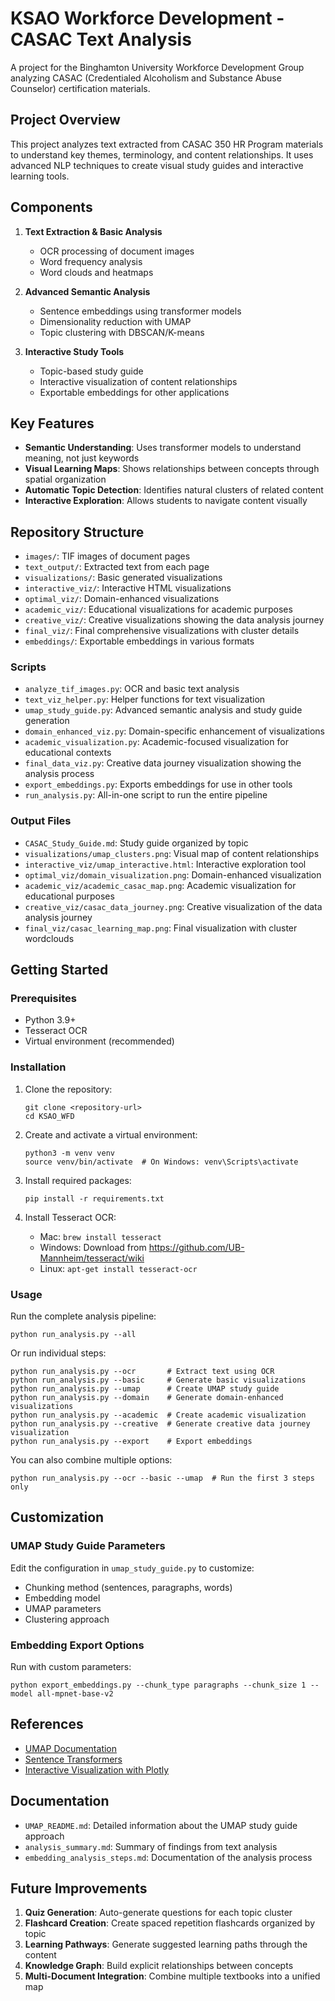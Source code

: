 # KSAO Workforce Development - CASAC Text Analysis

A project for the Binghamton University Workforce Development Group analyzing CASAC (Credentialed Alcoholism and Substance Abuse Counselor) certification materials.

## Project Overview

This project analyzes text extracted from CASAC 350 HR Program materials to understand key themes, terminology, and content relationships. It uses advanced NLP techniques to create visual study guides and interactive learning tools.

## Components

1. **Text Extraction & Basic Analysis**
   - OCR processing of document images 
   - Word frequency analysis
   - Word clouds and heatmaps

2. **Advanced Semantic Analysis**
   - Sentence embeddings using transformer models
   - Dimensionality reduction with UMAP
   - Topic clustering with DBSCAN/K-means

3. **Interactive Study Tools**
   - Topic-based study guide
   - Interactive visualization of content relationships
   - Exportable embeddings for other applications

## Key Features

- **Semantic Understanding**: Uses transformer models to understand meaning, not just keywords
- **Visual Learning Maps**: Shows relationships between concepts through spatial organization
- **Automatic Topic Detection**: Identifies natural clusters of related content
- **Interactive Exploration**: Allows students to navigate content visually

## Repository Structure

- `images/`: TIF images of document pages
- `text_output/`: Extracted text from each page
- `visualizations/`: Basic generated visualizations
- `interactive_viz/`: Interactive HTML visualizations
- `optimal_viz/`: Domain-enhanced visualizations
- `academic_viz/`: Educational visualizations for academic purposes
- `creative_viz/`: Creative visualizations showing the data analysis journey
- `final_viz/`: Final comprehensive visualizations with cluster details
- `embeddings/`: Exportable embeddings in various formats

### Scripts

- `analyze_tif_images.py`: OCR and basic text analysis
- `text_viz_helper.py`: Helper functions for text visualization
- `umap_study_guide.py`: Advanced semantic analysis and study guide generation
- `domain_enhanced_viz.py`: Domain-specific enhancement of visualizations
- `academic_visualization.py`: Academic-focused visualization for educational contexts
- `final_data_viz.py`: Creative data journey visualization showing the analysis process
- `export_embeddings.py`: Exports embeddings for use in other tools
- `run_analysis.py`: All-in-one script to run the entire pipeline

### Output Files

- `CASAC_Study_Guide.md`: Study guide organized by topic
- `visualizations/umap_clusters.png`: Visual map of content relationships
- `interactive_viz/umap_interactive.html`: Interactive exploration tool
- `optimal_viz/domain_visualization.png`: Domain-enhanced visualization
- `academic_viz/academic_casac_map.png`: Academic visualization for educational purposes
- `creative_viz/casac_data_journey.png`: Creative visualization of the data analysis journey
- `final_viz/casac_learning_map.png`: Final visualization with cluster wordclouds

## Getting Started

### Prerequisites

- Python 3.9+
- Tesseract OCR
- Virtual environment (recommended)

### Installation

1. Clone the repository:
   ```
   git clone <repository-url>
   cd KSAO_WFD
   ```

2. Create and activate a virtual environment:
   ```
   python3 -m venv venv
   source venv/bin/activate  # On Windows: venv\Scripts\activate
   ```

3. Install required packages:
   ```
   pip install -r requirements.txt
   ```

4. Install Tesseract OCR:
   - Mac: `brew install tesseract`
   - Windows: Download from https://github.com/UB-Mannheim/tesseract/wiki
   - Linux: `apt-get install tesseract-ocr`

### Usage

Run the complete analysis pipeline:
```
python run_analysis.py --all
```

Or run individual steps:
```
python run_analysis.py --ocr       # Extract text using OCR
python run_analysis.py --basic     # Generate basic visualizations
python run_analysis.py --umap      # Create UMAP study guide
python run_analysis.py --domain    # Generate domain-enhanced visualizations
python run_analysis.py --academic  # Create academic visualization
python run_analysis.py --creative  # Generate creative data journey visualization
python run_analysis.py --export    # Export embeddings
```

You can also combine multiple options:
```
python run_analysis.py --ocr --basic --umap  # Run the first 3 steps only
```

## Customization

### UMAP Study Guide Parameters

Edit the configuration in `umap_study_guide.py` to customize:
- Chunking method (sentences, paragraphs, words)
- Embedding model
- UMAP parameters
- Clustering approach

### Embedding Export Options

Run with custom parameters:
```
python export_embeddings.py --chunk_type paragraphs --chunk_size 1 --model all-mpnet-base-v2
```

## References

- [UMAP Documentation](https://umap-learn.readthedocs.io/)
- [Sentence Transformers](https://www.sbert.net/)
- [Interactive Visualization with Plotly](https://plotly.com/python/)

## Documentation

- `UMAP_README.md`: Detailed information about the UMAP study guide approach
- `analysis_summary.md`: Summary of findings from text analysis
- `embedding_analysis_steps.md`: Documentation of the analysis process

## Future Improvements

1. **Quiz Generation**: Auto-generate questions for each topic cluster
2. **Flashcard Creation**: Create spaced repetition flashcards organized by topic
3. **Learning Pathways**: Generate suggested learning paths through the content
4. **Knowledge Graph**: Build explicit relationships between concepts
5. **Multi-Document Integration**: Combine multiple textbooks into a unified map